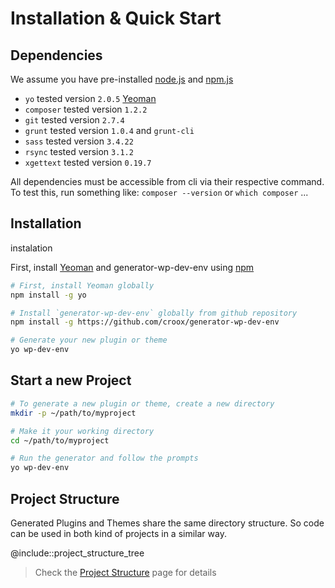 # Installation & Quick Start

## Dependencies

We assume you have pre-installed [node.js](https://nodejs.org/) and [npm.js](http://npmjs.com/)

- `yo` tested version `2.0.5` [Yeoman](http://yeoman.io)
- `composer` tested version `1.2.2`
- `git` tested version `2.7.4`
- `grunt` tested version `1.0.4` and `grunt-cli`
- `sass` tested version `3.4.22`
- `rsync` tested version `3.1.2`
- `xgettext` tested version `0.19.7`

All dependencies must be accessible from cli via their respective command. To test this, run something like: `composer --version` or `which composer` ...

## Installation

instalation 

First, install [Yeoman](http://yeoman.io) and generator-wp-dev-env using [npm](https://www.npmjs.com/)

```bash
# First, install Yeoman globally
npm install -g yo

# Install `generator-wp-dev-env` globally from github repository
npm install -g https://github.com/croox/generator-wp-dev-env

# Generate your new plugin or theme
yo wp-dev-env
```

## Start a new Project

```bash
# To generate a new plugin or theme, create a new directory
mkdir -p ~/path/to/myproject

# Make it your working directory
cd ~/path/to/myproject

# Run the generator and follow the prompts
yo wp-dev-env
```

## Project Structure

Generated Plugins and Themes share the same directory structure. So code can be used in both kind of projects in a similar way.

@include::project_structure_tree

> Check the [Project Structure](./project_structure.html) page for details
